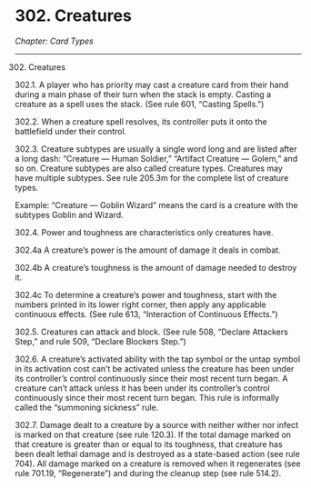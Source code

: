 # 302. Creatures

*Chapter: Card Types*

---

302. Creatures



302.1. A player who has priority may cast a creature card from their hand during a main phase of their turn when the stack is empty. Casting a creature as a spell uses the stack. (See rule 601, “Casting Spells.”)



302.2. When a creature spell resolves, its controller puts it onto the battlefield under their control.



302.3. Creature subtypes are usually a single word long and are listed after a long dash: “Creature — Human Soldier,” “Artifact Creature — Golem,” and so on. Creature subtypes are also called creature types. Creatures may have multiple subtypes. See rule 205.3m for the complete list of creature types.

Example: “Creature — Goblin Wizard” means the card is a creature with the subtypes Goblin and Wizard.



302.4. Power and toughness are characteristics only creatures have.



302.4a A creature’s power is the amount of damage it deals in combat.



302.4b A creature’s toughness is the amount of damage needed to destroy it.



302.4c To determine a creature’s power and toughness, start with the numbers printed in its lower right corner, then apply any applicable continuous effects. (See rule 613, “Interaction of Continuous Effects.”)



302.5. Creatures can attack and block. (See rule 508, “Declare Attackers Step,” and rule 509, “Declare Blockers Step.”)



302.6. A creature’s activated ability with the tap symbol or the untap symbol in its activation cost can’t be activated unless the creature has been under its controller’s control continuously since their most recent turn began. A creature can’t attack unless it has been under its controller’s control continuously since their most recent turn began. This rule is informally called the “summoning sickness” rule.



302.7. Damage dealt to a creature by a source with neither wither nor infect is marked on that creature (see rule 120.3). If the total damage marked on that creature is greater than or equal to its toughness, that creature has been dealt lethal damage and is destroyed as a state-based action (see rule 704). All damage marked on a creature is removed when it regenerates (see rule 701.19, “Regenerate”) and during the cleanup step (see rule 514.2).


